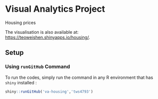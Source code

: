 # Visual Analytics Project

Housing prices

The visualisation is also available at: https://teoweishen.shinyapps.io/housing/.

## Setup

### Using `runGitHub` Command

To run the codes, simply run the command in any R environment that has `shiny` installed :

```r
shiny::runGitHub('va-housing','tws4793')
```
